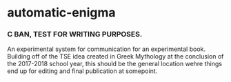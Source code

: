 # automatic-enigma

### C BAN, TEST FOR WRITING PURPOSES.

An experimental system for communication for an experimental book. Building off of the TSE idea created in Greek Mythology at the conclusion of the 2017-2018 school year, this should be the general location wehre things end up for editing and final publication at somepoint. 

